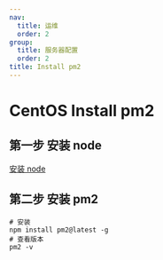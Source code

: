 ```yaml
---
nav:
  title: 运维
  order: 2
group:
  title: 服务器配置
  order: 2
title: Install pm2
---
```


# CentOS Install pm2

## 第一步 安装 node

[安装 node](/ops/centos-install-fnm)

## 第二步 安装 pm2

```shell
# 安装
npm install pm2@latest -g
# 查看版本
pm2 -v
```
